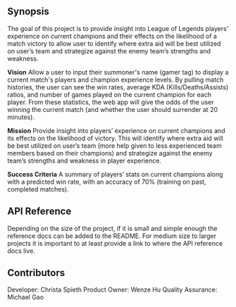 ## Synopsis

The goal of this project is to provide insight into League of Legends players’ experience on current champions and their effects on the likelihood of a match victory to allow user to identify where extra aid will be best utilized on user’s team and strategize against the enemy team’s strengths and weakness.

**Vision**
Allow a user to input their summoner's name (gamer tag) to display a current match's players and champion experience levels. By pulling match histories, the user can see the win rates, average KDA (Kills/Deaths/Assists) ratios, and number of games played on the current champion for each player. From these statistics, the web app will give the odds of the user winning the current match (and whether the user should surrender at 20 minutes).

**Mission**
Provide insight into players’ experience on current champions and its effects on the likelihood of victory. This will identify where extra aid will be best utilized on user’s team (more help given to less experienced team members based on their champions) and strategize against the enemy team’s strengths and weakness in player experience.

**Success Criteria**
A summary of players’ stats on current champions along with a predicted win rate, with an accuracy of 70% (training on past, completed matches).


## API Reference

Depending on the size of the project, if it is small and simple enough the reference docs can be added to the README. For medium size to larger projects it is important to at least provide a link to where the API reference docs live.



## Contributors

Developer: Christa Spieth
Product Owner: Wenze Hu
Quality Assurance: Michael Gao


